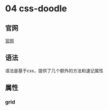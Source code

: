 # 04 css-doodle

## 官网

[官网](https://css-doodle.com/)

## 语法

语法是基于css，提供了几个额外的方法和速记属性

## 属性

### grid



